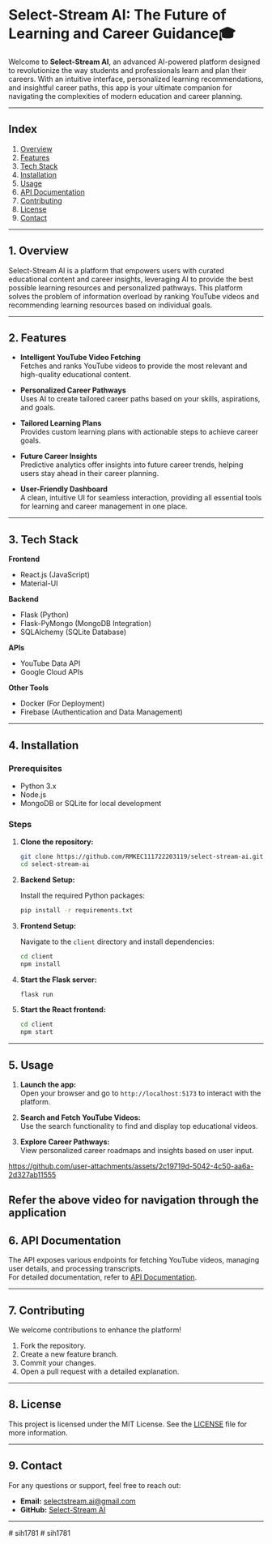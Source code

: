 
# **Select-Stream AI: The Future of Learning and Career Guidance**🎓

Welcome to **Select-Stream AI**, an advanced AI-powered platform designed to revolutionize the way students and professionals learn and plan their careers. With an intuitive interface, personalized learning recommendations, and insightful career paths, this app is your ultimate companion for navigating the complexities of modern education and career planning.

---

## **Index**

1. [Overview](#overview)
2. [Features](#features)
3. [Tech Stack](#tech-stack)
4. [Installation](#installation)
5. [Usage](#usage)
6. [API Documentation](#api-documentation)
7. [Contributing](#contributing)
8. [License](#license)
9. [Contact](#contact)

---

## **1. Overview**

Select-Stream AI is a platform that empowers users with curated educational content and career insights, leveraging AI to provide the best possible learning resources and personalized pathways. This platform solves the problem of information overload by ranking YouTube videos and recommending learning resources based on individual goals.

---

## **2. Features**

- **Intelligent YouTube Video Fetching**  
  Fetches and ranks YouTube videos to provide the most relevant and high-quality educational content.
  
- **Personalized Career Pathways**  
  Uses AI to create tailored career paths based on your skills, aspirations, and goals.

- **Tailored Learning Plans**  
  Provides custom learning plans with actionable steps to achieve career goals.

- **Future Career Insights**  
  Predictive analytics offer insights into future career trends, helping users stay ahead in their career planning.

- **User-Friendly Dashboard**  
  A clean, intuitive UI for seamless interaction, providing all essential tools for learning and career management in one place.

---

## **3. Tech Stack**

**Frontend**  
- React.js (JavaScript)  
- Material-UI

**Backend**  
- Flask (Python)  
- Flask-PyMongo (MongoDB Integration)  
- SQLAlchemy (SQLite Database)  

**APIs**  
- YouTube Data API  
- Google Cloud APIs

**Other Tools**  
- Docker (For Deployment)  
- Firebase (Authentication and Data Management)

---

## **4. Installation**

### **Prerequisites**

- Python 3.x  
- Node.js  
- MongoDB or SQLite for local development

### **Steps**

1. **Clone the repository:**
   ```bash
   git clone https://github.com/RMKEC111722203119/select-stream-ai.git
   cd select-stream-ai
   ```

2. **Backend Setup:**

   Install the required Python packages:
   ```bash
   pip install -r requirements.txt
   ```

3. **Frontend Setup:**

   Navigate to the `client` directory and install dependencies:
   ```bash
   cd client
   npm install
   ```

4. **Start the Flask server:**

   ```bash
   flask run
   ```

5. **Start the React frontend:**

   ```bash
   cd client
   npm start
   ```

---

## **5. Usage**

1. **Launch the app:**  
   Open your browser and go to `http://localhost:5173` to interact with the platform.

2. **Search and Fetch YouTube Videos:**  
   Use the search functionality to find and display top educational videos.

3. **Explore Career Pathways:**  
   View personalized career roadmaps and insights based on user input.


https://github.com/user-attachments/assets/2c19719d-5042-4c50-aa6a-2d327ab11555

Refer the above video for navigation through the application
---

## **6. API Documentation**

The API exposes various endpoints for fetching YouTube videos, managing user details, and processing transcripts.  
For detailed documentation, refer to [API Documentation](link-to-api-docs).

---

## **7. Contributing**

We welcome contributions to enhance the platform!

1. Fork the repository.
2. Create a new feature branch.
3. Commit your changes.
4. Open a pull request with a detailed explanation.

---

## **8. License**

This project is licensed under the MIT License. See the [LICENSE](LICENSE) file for more information.

---

## **9. Contact**

For any questions or support, feel free to reach out:

- **Email:** selectstream.ai@gmail.com 
- **GitHub:** [Select-Stream AI](https://github.com/RMKEC111722203119/SelectStream-fullstack)

---
#   s i h 1 7 8 1  
 #   s i h 1 7 8 1  
 